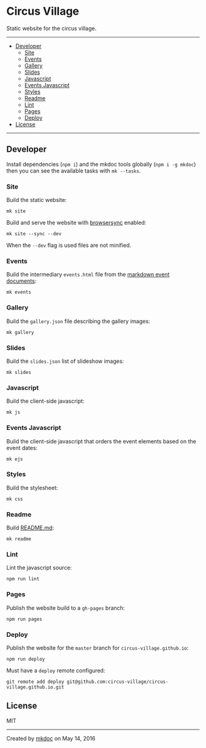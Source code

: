 # Circus Village

Static website for the circus village.

---

- [Developer](#developer)
  - [Site](#site)
  - [Events](#events)
  - [Gallery](#gallery)
  - [Slides](#slides)
  - [Javascript](#javascript)
  - [Events Javascript](#events-javascript)
  - [Styles](#styles)
  - [Readme](#readme)
  - [Lint](#lint)
  - [Pages](#pages)
  - [Deploy](#deploy)
- [License](#license)

---

## Developer

Install dependencies (`npm i`) and the mkdoc tools globally (`npm i -g mkdoc`) then you can see the available tasks with `mk --tasks`.

### Site

Build the static website:

```shell
mk site
```

Build and serve the website with [browsersync][] enabled:

```shell
mk site --sync --dev
```

When the `--dev` flag is used files are not minified.

### Events

Build the intermediary `events.html` file from the [markdown event documents](https://github.com/tmpfs/circus-village/blob/master/doc/events):

```shell
mk events
```

### Gallery

Build the `gallery.json` file describing the gallery images:

```shell
mk gallery
```

### Slides

Build the `slides.json` list of slideshow images:

```shell
mk slides
```

### Javascript

Build the client-side javascript:

```shell
mk js
```

### Events Javascript

Build the client-side javascript that orders the event elements based on the event dates:

```shell
mk ejs
```

### Styles

Build the stylesheet:

```shell
mk css
```

### Readme

Build [README.md](https://github.com/tmpfs/circus-village/blob/master/README.md):

```shell
mk readme
```

### Lint

Lint the javascript source:

```shell
npm run lint
```

### Pages

Publish the website build to a `gh-pages` branch:

```shell
npm run pages
```

### Deploy

Publish the website for the `master` branch for `circus-village.github.io`:

```shell
npm run deploy
```

Must have a `deploy` remote configured:

```shell
git remote add deploy git@github.com:circus-village/circus-village.github.io.git
```

## License

MIT

---

Created by [mkdoc](https://github.com/mkdoc/mkdoc) on May 14, 2016

[browsersync]: http://browsersync.io
[jshint]: http://jshint.com
[jscs]: http://jscs.info

